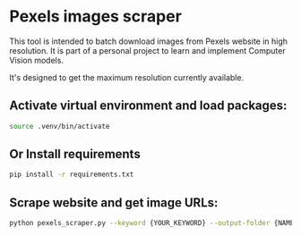 # Pexels images scraper

This tool is intended to batch download images from Pexels website in high resolution. It is part of a personal project to learn and implement Computer Vision models.

It's designed to get the maximum resolution currently available.

## Activate virtual environment and load packages:

``` sh
source .venv/bin/activate
```
## Or Install requirements
``` sh
pip install -r requirements.txt
```

## Scrape website and get image URLs: 

``` sh
python pexels_scraper.py --keyword {YOUR_KEYWORD} --output-folder {NAME_OF_OUTPUT_FOLDER}
```

